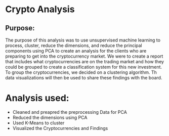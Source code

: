 # Crypto Analysis

## Purpose: 
The purpose of this analysis was to use unsupervised machine learning to process, cluster, reduce the dimensions, and reduce the principal components using PCA to create an analysis for the clients who are preparing to get into the cryptocurrency market. We were to create a report that includes what cryptocurrencies are on the trading market and how they could be grouped to create a classification system for this new investment. To group the cryptocurrencies, we decided on a clustering algorithm. Th data visualizations will then be used to share these findings with the board.

# Analysis used:
- Cleaned and preapred the preprocessing Data for PCA
- Reduced the dimensions using PCA
- Used K-Means to cluster
- Visualized the Cryptocurrencies and Findings
